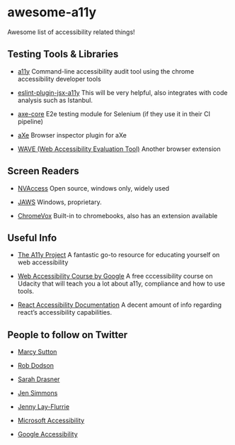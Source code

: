 # awesome-a11y
Awesome list of accessibility related things!

## Testing Tools & Libraries
- [a11y](https://addyosmani.com/a11y/)
  Command-line accessibility audit tool using the chrome accessibility developer tools

- [eslint-plugin-jsx-a11y](https://github.com/evcohen/eslint-plugin-jsx-a11y)
  This will be very helpful, also integrates with code analysis such as Istanbul.
  
- [axe-core](https://github.com/dequelabs/axe-core)
  E2e testing module for Selenium (if they use it in their CI pipeline)
  
- [aXe](https://www.deque.com/products/axe/)
  Browser inspector plugin for aXe
  
- [WAVE (Web Accessibility Evaluation Tool)](http://wave.webaim.org/extension/)
  Another browser extension

## Screen Readers
- [NVAccess](https://www.nvaccess.org/)
  Open source, windows only, widely used

- [JAWS](http://www.freedomscientific.com/Products/Blindness/JAWS)
  Windows, proprietary.

- [ChromeVox](http://www.chromevox.com/)
  Built-in to chromebooks, also has an extension available
  
## Useful Info
- [The A11y Project](https://a11yproject.com/)
  A fantastic go-to resource for educating yourself on web accessibility
  
- [Web Accessibility Course by Google](https://www.udacity.com/course/web-accessibility--ud891)
  A free cccessibility course on Udacity that will teach you a lot about a11y, compliance and how to use tools.

- [React Accessibility Documentation](https://reactjs.org/docs/accessibility.html)
  A decent amount of info regarding react’s accessibility capabilities.
  
## People to follow on Twitter
  - [Marcy Sutton](https://twitter.com/marcysutton)
  
  - [Rob Dodson](https://twitter.com/rob_dodson)

  - [Sarah Drasner](https://twitter.com/sarah_edo)
  
  - [Jen Simmons](https://twitter.com/jensimmons)
  
  - [Jenny Lay-Flurrie](https://twitter.com/jennylayfluffy)
  
  - [Microsoft Accessibility](https://twitter.com/MSFTEnable)
  
  - [Google Accessibility](https://twitter.com/googleaccess)
